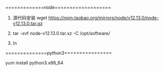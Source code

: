 =============node===================

1. 源代码安装 wget https://npm.taobao.org/mirrors/node/v12.13.0/node-v12.13.0.tar.gz


2. tar -xvf node-v12.13.0.tar.xz -C /opt/software/

3. ln 


==============python3================

yum install python3.x86_64

